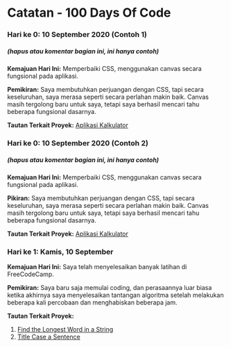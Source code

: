 # Catatan - 100 Days Of Code

### Hari ke 0: 10 September 2020 (Contoh 1)
##### (hapus atau komentar bagian ini, ini hanya contoh)

**Kemajuan Hari Ini:** Memperbaiki CSS, menggunakan canvas secara fungsional pada aplikasi.

**Pemikiran:** Saya membutuhkan perjuangan dengan CSS, tapi secara keseluruhan, saya merasa seperti secara perlahan makin baik. Canvas masih tergolong baru untuk saya, tetapi saya berhasil mencari tahu beberapa fungsional dasarnya. 

**Tautan Terkait Proyek:** [Aplikasi Kalkulator](http://www.example.com)

### Hari ke 0: 10 September 2020 (Contoh 2)
##### (hapus atau komentar bagian ini, ini hanya contoh)

**Kemajuan Hari Ini:** Memperbaiki CSS, menggunakan canvas secara fungsional pada aplikasi.

**Pikiran:** Saya membutuhkan perjuangan dengan CSS, tapi secara keseluruhan, saya merasa seperti secara perlahan makin baik. Canvas masih tergolong baru untuk saya, tetapi saya berhasil mencari tahu beberapa fungsional dasarnya. 

**Tautan Terkait Proyek:** [Aplikasi Kalkulator](http://www.example.com)

### Hari ke 1: Kamis, 10 September

**Kemajuan Hari Ini:** Saya telah menyelesaikan banyak latihan di FreeCodeCamp.

**Pemikiran:** Saya baru saja memulai coding, dan perasaannya luar biasa ketika akhirnya saya menyelesaikan tantangan algoritma setelah melakukan beberapa kali percobaan dan menghabiskan beberapa jam.

**Tautan Terkait Proyek:**
1. [Find the Longest Word in a String](https://www.freecodecamp.com/challenges/find-the-longest-word-in-a-string)
2. [Title Case a Sentence](https://www.freecodecamp.com/challenges/title-case-a-sentence)
